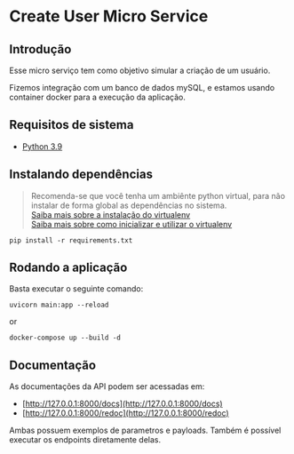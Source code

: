 # Create User Micro Service

## Introdução
Esse micro serviço tem como objetivo simular a criação de um usuário.

Fizemos integração com um banco de dados mySQL, e estamos usando container docker para a execução da aplicação.

## Requisitos de sistema
* [Python 3.9](https://www.python.org/)

## Instalando dependências
> Recomenda-se que você tenha um ambiênte python virtual, para não instalar de forma global as dependências no sistema. <br />
> [Saiba mais sobre a instalação do virtualenv](https://virtualenv.pypa.io/en/latest/installation.html) <br />
> [Saiba mais sobre como inicializar e utilizar o virtualenv](https://virtualenv.pypa.io/en/latest/user_guide.html)
```shell
pip install -r requirements.txt
```

## Rodando a aplicação
Basta executar o seguinte comando:
```shell
uvicorn main:app --reload
```
or
```shell
docker-compose up --build -d
```

## Documentação
As documentações da API podem ser acessadas em:
* [http://127.0.0.1:8000/docs](http://127.0.0.1:8000/docs)
* [http://127.0.0.1:8000/redoc](http://127.0.0.1:8000/redoc)

Ambas possuem exemplos de parametros e payloads. Também é possível executar os endpoints diretamente delas.

